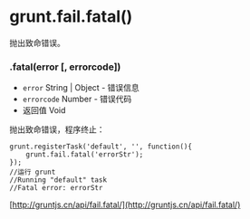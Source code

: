 # grunt.fail.fatal()

抛出致命错误。

### .fatal(error [, errorcode])

* `error` String | Object - 错误信息
* `errorcode` Number - 错误代码
* 返回值 Void

抛出致命错误，程序终止：

    grunt.registerTask('default', '', function(){
        grunt.fail.fatal('errorStr');
    });
    //运行 grunt
    //Running "default" task
    //Fatal error: errorStr

[http://gruntjs.cn/api/fail.fatal/](http://gruntjs.cn/api/fail.fatal/)